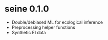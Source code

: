 # seine 0.1.0

* Double/debiased ML for ecological inference
* Preprocessing helper functions
* Synthetic EI data
